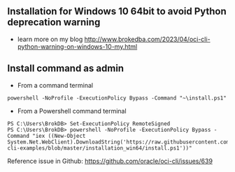 ## Installation for Windows 10 64bit to avoid Python deprecation warning 
- learn more on my  blog http://www.brokedba.com/2023/04/oci-cli-python-warning-on-windows-10-my.html

## Install command as admin
- From a command terminal 
```
powershell -NoProfile -ExecutionPolicy Bypass -Command "~\install.ps1"
```
- From a Powershell command terminal
```
PS C:\Users\BrokDB> Set-ExecutionPolicy RemoteSigned
PS C:\Users\BrokDB> powershell -NoProfile -ExecutionPolicy Bypass -Command "iex ((New-Object System.Net.WebClient).DownloadString('https://raw.githubusercontent.com/brokedba/oci-cli-examples/blob/master/installation_win64/install.ps1'))" 
```
 Reference issue in Github: https://github.com/oracle/oci-cli/issues/639 

